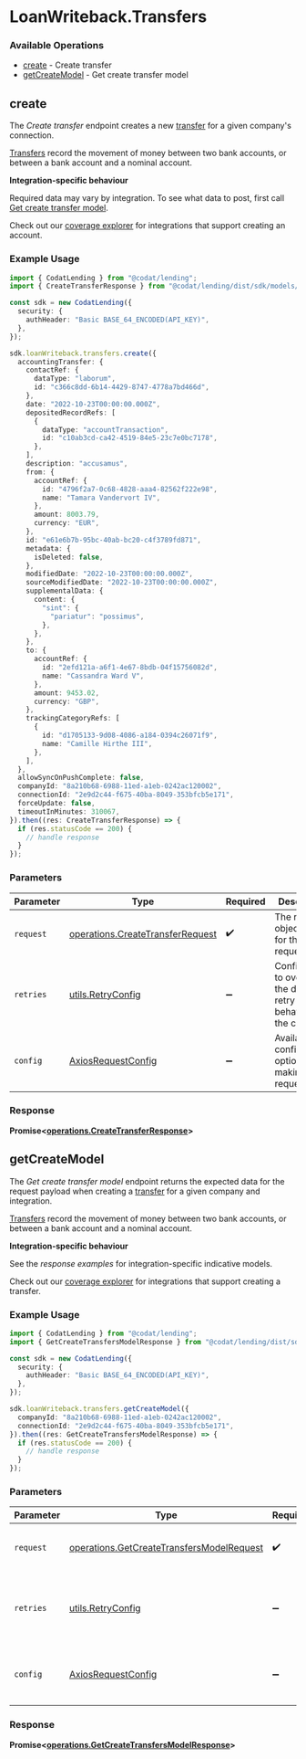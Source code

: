 # LoanWriteback.Transfers

### Available Operations

* [create](#create) - Create transfer
* [getCreateModel](#getcreatemodel) - Get create transfer model

## create

The *Create transfer* endpoint creates a new [transfer](https://docs.codat.io/accounting-api#/schemas/Transfer) for a given company's connection.

[Transfers](https://docs.codat.io/accounting-api#/schemas/Transfer) record the movement of money between two bank accounts, or between a bank account and a nominal account.

**Integration-specific behaviour**

Required data may vary by integration. To see what data to post, first call [Get create transfer model](https://docs.codat.io/accounting-api#/operations/get-create-transfers-model).

Check out our [coverage explorer](https://knowledge.codat.io/supported-features/accounting?view=tab-by-data-type&dataType=transfers) for integrations that support creating an account.


### Example Usage

```typescript
import { CodatLending } from "@codat/lending";
import { CreateTransferResponse } from "@codat/lending/dist/sdk/models/operations";

const sdk = new CodatLending({
  security: {
    authHeader: "Basic BASE_64_ENCODED(API_KEY)",
  },
});

sdk.loanWriteback.transfers.create({
  accountingTransfer: {
    contactRef: {
      dataType: "laborum",
      id: "c366c8dd-6b14-4429-8747-4778a7bd466d",
    },
    date: "2022-10-23T00:00:00.000Z",
    depositedRecordRefs: [
      {
        dataType: "accountTransaction",
        id: "c10ab3cd-ca42-4519-84e5-23c7e0bc7178",
      },
    ],
    description: "accusamus",
    from: {
      accountRef: {
        id: "4796f2a7-0c68-4828-aaa4-82562f222e98",
        name: "Tamara Vandervort IV",
      },
      amount: 8003.79,
      currency: "EUR",
    },
    id: "e61e6b7b-95bc-40ab-bc20-c4f3789fd871",
    metadata: {
      isDeleted: false,
    },
    modifiedDate: "2022-10-23T00:00:00.000Z",
    sourceModifiedDate: "2022-10-23T00:00:00.000Z",
    supplementalData: {
      content: {
        "sint": {
          "pariatur": "possimus",
        },
      },
    },
    to: {
      accountRef: {
        id: "2efd121a-a6f1-4e67-8bdb-04f15756082d",
        name: "Cassandra Ward V",
      },
      amount: 9453.02,
      currency: "GBP",
    },
    trackingCategoryRefs: [
      {
        id: "d1705133-9d08-4086-a184-0394c26071f9",
        name: "Camille Hirthe III",
      },
    ],
  },
  allowSyncOnPushComplete: false,
  companyId: "8a210b68-6988-11ed-a1eb-0242ac120002",
  connectionId: "2e9d2c44-f675-40ba-8049-353bfcb5e171",
  forceUpdate: false,
  timeoutInMinutes: 310067,
}).then((res: CreateTransferResponse) => {
  if (res.statusCode == 200) {
    // handle response
  }
});
```

### Parameters

| Parameter                                                                            | Type                                                                                 | Required                                                                             | Description                                                                          |
| ------------------------------------------------------------------------------------ | ------------------------------------------------------------------------------------ | ------------------------------------------------------------------------------------ | ------------------------------------------------------------------------------------ |
| `request`                                                                            | [operations.CreateTransferRequest](../../models/operations/createtransferrequest.md) | :heavy_check_mark:                                                                   | The request object to use for the request.                                           |
| `retries`                                                                            | [utils.RetryConfig](../../models/utils/retryconfig.md)                               | :heavy_minus_sign:                                                                   | Configuration to override the default retry behavior of the client.                  |
| `config`                                                                             | [AxiosRequestConfig](https://axios-http.com/docs/req_config)                         | :heavy_minus_sign:                                                                   | Available config options for making requests.                                        |


### Response

**Promise<[operations.CreateTransferResponse](../../models/operations/createtransferresponse.md)>**


## getCreateModel

The *Get create transfer model* endpoint returns the expected data for the request payload when creating a [transfer](https://docs.codat.io/accounting-api#/schemas/Transfer) for a given company and integration.

[Transfers](https://docs.codat.io/accounting-api#/schemas/Transfer) record the movement of money between two bank accounts, or between a bank account and a nominal account.

**Integration-specific behaviour**

See the *response examples* for integration-specific indicative models.

Check out our [coverage explorer](https://knowledge.codat.io/supported-features/accounting?view=tab-by-data-type&dataType=transfers) for integrations that support creating a transfer.


### Example Usage

```typescript
import { CodatLending } from "@codat/lending";
import { GetCreateTransfersModelResponse } from "@codat/lending/dist/sdk/models/operations";

const sdk = new CodatLending({
  security: {
    authHeader: "Basic BASE_64_ENCODED(API_KEY)",
  },
});

sdk.loanWriteback.transfers.getCreateModel({
  companyId: "8a210b68-6988-11ed-a1eb-0242ac120002",
  connectionId: "2e9d2c44-f675-40ba-8049-353bfcb5e171",
}).then((res: GetCreateTransfersModelResponse) => {
  if (res.statusCode == 200) {
    // handle response
  }
});
```

### Parameters

| Parameter                                                                                              | Type                                                                                                   | Required                                                                                               | Description                                                                                            |
| ------------------------------------------------------------------------------------------------------ | ------------------------------------------------------------------------------------------------------ | ------------------------------------------------------------------------------------------------------ | ------------------------------------------------------------------------------------------------------ |
| `request`                                                                                              | [operations.GetCreateTransfersModelRequest](../../models/operations/getcreatetransfersmodelrequest.md) | :heavy_check_mark:                                                                                     | The request object to use for the request.                                                             |
| `retries`                                                                                              | [utils.RetryConfig](../../models/utils/retryconfig.md)                                                 | :heavy_minus_sign:                                                                                     | Configuration to override the default retry behavior of the client.                                    |
| `config`                                                                                               | [AxiosRequestConfig](https://axios-http.com/docs/req_config)                                           | :heavy_minus_sign:                                                                                     | Available config options for making requests.                                                          |


### Response

**Promise<[operations.GetCreateTransfersModelResponse](../../models/operations/getcreatetransfersmodelresponse.md)>**


